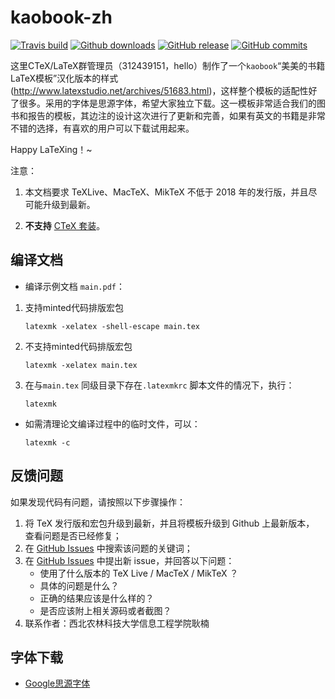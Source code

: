 # kaobook-zh

[![Travis build](https://travis-ci.org/ustctug/ustcthesis.svg?branch=master)](https://travis-ci.org/ustctug/ustcthesis)
[![Github downloads](https://img.shields.io/github/downloads/ustctug/ustcthesis/total.svg)](https://github.com/ustctug/ustcthesis/releases)
[![GitHub release](https://img.shields.io/github/release/ustctug/ustcthesis/all.svg)](https://github.com/ustctug/ustcthesis/releases/latest)
[![GitHub commits](https://img.shields.io/github/commits-since/ustctug/ustcthesis/latest.svg)](https://github.com/ustctug/ustcthesis/commits/master)

这里CTeX/LaTeX群管理员（312439151，hello）制作了一个`kaobook`“美美的书籍LaTeX模板”汉化版本的样式(http://www.latexstudio.net/archives/51683.html)，这样整个模板的适配性好了很多。采用的字体是思源字体，希望大家独立下载。这一模板非常适合我们的图书和报告的模板，其边注的设计这次进行了更新和完善，如果有英文的书籍是非常不错的选择，有喜欢的用户可以下载试用起来。

Happy LaTeXing！~

注意：

1. 本文档要求 TeXLive、MacTeX、MikTeX 不低于 2018 年的发行版，并且尽可能升级到最新。

3. **不支持** [CTeX 套装](http://www.ctex.org/CTeXDownload)。


## 编译文档

- 编译示例文档 `main.pdf`：
1. 支持minted代码排版宏包
   ```
   latexmk -xelatex -shell-escape main.tex
   ```
2. 不支持minted代码排版宏包
   ```
   latexmk -xelatex main.tex
   ```
3. 在与`main.tex` 同级目录下存在`.latexmkrc` 脚本文件的情况下，执行：
   ```
   latexmk
   ```
- 如需清理论文编译过程中的临时文件，可以：
   ```
   latexmk -c
   ```

## 反馈问题

如果发现代码有问题，请按照以下步骤操作：

1. 将 TeX 发行版和宏包升级到最新，并且将模板升级到 Github 上最新版本，
查看问题是否已经修复；
2. 在 [GitHub Issues](https://github.com/registor/csv2latextab/issues)
中搜索该问题的关键词；
3. 在 [GitHub Issues](https://github.com/registor/csv2latextab/issues)
中提出新 issue，并回答以下问题：
    - 使用了什么版本的 TeX Live / MacTeX / MikTeX ？
    - 具体的问题是什么？
    - 正确的结果应该是什么样的？
    - 是否应该附上相关源码或者截图？
4. 联系作者：西北农林科技大学信息工程学院耿楠

## 字体下载

- [Google思源字体](https://github.com/googlefonts/noto-cjk)

